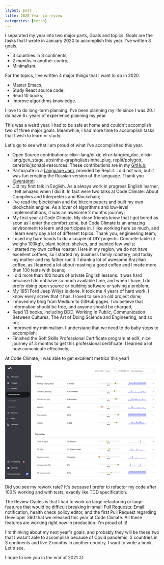 ```yaml
---
layout: post
title: 2020 Year in review
categories: [retro]
---
```


I separated my year into two major parts, Goals and topics. Goals are the tasks that I wrote in January 2020 to accomplish this year. I've written 3 goals.

- 3 countries in 3 continents;
- 2 months in another contry;
- Minimalism.

For the topics, I've written 4 major things that I want to do in 2020.

- Master Emacs;
- Study React source code;
- Read 10 books;
- Improve algorithms knowledge.

I love to do long-term planning. I've been planning my life since I was 20. I do have 6+ years of experience planning my year.

This was a weird year. I had to be safe at home and couldn't accomplish two of three major goals. Meanwhile, I had more time to accomplish tasks that I wish to learn or study.

Let's go to see what I am proud of what I've accomplished this year.

- Open Source contributions: elixir-lang/elixir, elixir-lang/ex_doc, elixir-lang/gen_stage, absinthe-graphql/absinthe_plug, replit/polygott, cerebris/jsonapi-resources. These contributions are in my [GitHub](https://github.com/vgsantoniazzi);
- Participate in a [Language Jam](https://repl.it/@tinylang/), provided by Repl.it. I did not win, but it was fun creating the Russian version of the language. Thank you [@veraprot](https://github.com/veraprot);
- Did my first talk in English. As a always work in progress English learner, I felt amazed when I did it. In fact were two talks at Code Climate: About Compilers and Interpreters and Blockchain;
- I've read the blockchain and the bitcoin papers and built my own blockchain engine. As a lover of algorithms and low-level implementations, it was an awesome 2 months journey;
- My first year at Code Climate. My close friends know that I got bored as soon as I enter the comfort zone, but Code Climate is an amazing environment to learn and participate in. I like working here so much, and I learn every day a lot of different topics. Thank you, engineering team;
- I used my bare hands to do a couple of DIY projects: Concrete table (it weighs 100kg!), plant holder, shelves, and painted few walls;
- I started my own coffee roaster. Here in my region, we do not have excellent coffees, so I started my business family roastery, and today my mother and my father run it. I drank a lot of awesome Brazilian coffee, as I learned a lot about roasting a good coffee and I made more than 100 tests with beans;
- I did more than 100 hours of private English lessons. It was hard because I do not have so much available time, and when I have, I do prefer doing open source or building software or solving a problem;
- My 1951 Ford Jeep Willys is done. It took me 4 years of hard work. I know every screw that it has. I loved to see an old project done;
- I moved my blog from Medium to GitHub pages. I do believe that information should be free, and anyone should be charged;
- Read 13 books, including DDD, Working in Public, Communication Between Cultures, The Art of Doing Science and Engineering, and so on;
- Improved my minimalism. I understand that we need to do baby steps to accomplish;
- Finished the Soft Skills Professional Certificate program at edX, nice journey of 3 months to get this professional certificate. I learned a lot how comunicate effectively;

At Code Climate, I was able to get excellent metrics this year!

![Velocity Metrics](/images/2020-velocity-metrics.png)

Did you see my rework rate? It's because I prefer to refactor my code after 100% working and with tests, exactly like TDD specification.

The Review Cycles is that I had to work on large refactoring or large features that would be difficult breaking in small Pull Requests: Email notification, health check policy editor, and the first Pull Request regarding Developer 360 that we released this year at Code Climate. All these features are working right now in production. I'm proud of it!

I'm thinking about my next year's goals, and probably they will be these two that I wasn't able to accomplish because of Covid pandemic: 3 countries in 3 continents and live 2 months in another country. I want to write a book. Let's see.

I hope to see you in the end of 2021 :D